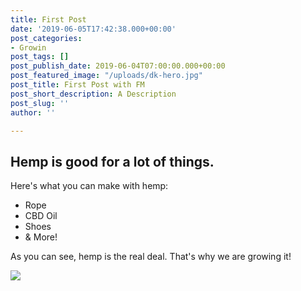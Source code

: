 ```yaml
---
title: First Post
date: '2019-06-05T17:42:38.000+00:00'
post_categories:
- Growin
post_tags: []
post_publish_date: 2019-06-04T07:00:00.000+00:00
post_featured_image: "/uploads/dk-hero.jpg"
post_title: First Post with FM
post_short_description: A Description
post_slug: ''
author: ''

---
```

## Hemp is good for a lot of things.

Here's what you can make with hemp:

* Rope
* CBD Oil
* Shoes
* & More!

As you can see, hemp is the real deal. That's why we are growing it!

![](/uploads/dk-hero.jpg)